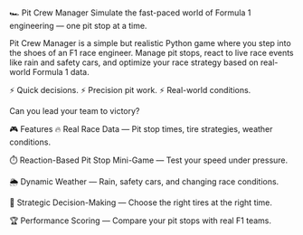 🏎️ Pit Crew Manager
Simulate the fast-paced world of Formula 1 engineering — one pit stop at a time.

Pit Crew Manager is a simple but realistic Python game where you step into the shoes of an F1 race engineer.
Manage pit stops, react to live race events like rain and safety cars, and optimize your race strategy based on real-world Formula 1 data.

⚡ Quick decisions. ⚡ Precision pit work. ⚡ Real-world conditions.

Can you lead your team to victory?

🎮 Features
🔥 Real Race Data — Pit stop times, tire strategies, weather conditions.

⏱️ Reaction-Based Pit Stop Mini-Game — Test your speed under pressure.

🌦️ Dynamic Weather — Rain, safety cars, and changing race conditions.

🏁 Strategic Decision-Making — Choose the right tires at the right time.

🏆 Performance Scoring — Compare your pit stops with real F1 teams.

